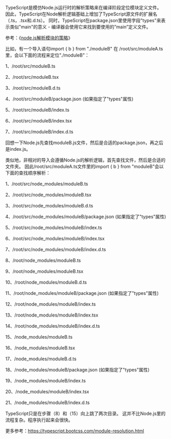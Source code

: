 TypeScript是模仿Node.js运行时的解析策略来在编译阶段定位模块定义文件。 因此，TypeScript在Node解析逻辑基础上增加了TypeScript源文件的扩展名（.ts，.tsx和.d.ts）。 同时，TypeScript在package.json里使用字段"types"来表示类似"main"的意义 - 编译器会使用它来找到要使用的”main”定义文件。

参考：《[node.js解析模块的策略](https://github.com/zymfe/learn-nodejs/tree/master/src/module)》

比如，有一个导入语句import { b } from "./moduleB" 在 /root/src/moduleA.ts 里，会以下面的流程来定位"./moduleB"：

1、/root/src/moduleB.ts

2、/root/src/moduleB.tsx

3、/root/src/moduleB.d.ts

4、/root/src/moduleB/package.json (如果指定了"types"属性)

5、/root/src/moduleB/index.ts

6、/root/src/moduleB/index.tsx

7、/root/src/moduleB/index.d.ts

回想一下Node.js先查找moduleB.js文件，然后是合适的package.json，再之后是index.js。

类似地，非相对的导入会遵循Node.js的解析逻辑，首先查找文件，然后是合适的文件夹。 因此/root/src/moduleA.ts文件里的import { b } from "moduleB"会以下面的查找顺序解析：

1、/root/src/node_modules/moduleB.ts

2、/root/src/node_modules/moduleB.tsx

3、/root/src/node_modules/moduleB.d.ts

4、/root/src/node_modules/moduleB/package.json (如果指定了"types"属性)

5、/root/src/node_modules/moduleB/index.ts

6、/root/src/node_modules/moduleB/index.tsx

7、/root/src/node_modules/moduleB/index.d.ts 

8、/root/node_modules/moduleB.ts

9、/root/node_modules/moduleB.tsx

10、/root/node_modules/moduleB.d.ts

11、/root/node_modules/moduleB/package.json (如果指定了"types"属性)

12、/root/node_modules/moduleB/index.ts

13、/root/node_modules/moduleB/index.tsx

14、/root/node_modules/moduleB/index.d.ts 

15、/node_modules/moduleB.ts

16、/node_modules/moduleB.tsx

17、/node_modules/moduleB.d.ts

18、/node_modules/moduleB/package.json (如果指定了"types"属性)

19、/node_modules/moduleB/index.ts

20、/node_modules/moduleB/index.tsx

21、/node_modules/moduleB/index.d.ts

TypeScript只是在步骤（8）和（15）向上跳了两次目录。 这并不比Node.js里的流程复杂。程序执行起来会很快。

更多参考：https://typescript.bootcss.com/module-resolution.html


